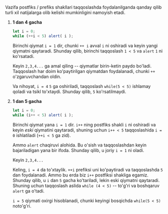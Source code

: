 Vazifa postfiks / prefiks shakllari taqqoslashda foydalanilganda qanday qilib turli xil natijalarga olib kelishi mumkinligini namoyish etadi.

1. **1 dan 4 gacha**

    ```js run
    let i = 0;
    while (++i < 5) alert( i );
    ```

    Birinchi qiymat `i = 1` dir, chunki `++ i` avval `i` ni oshiradi va keyin yangi qiymatni qaytaradi. Shunday qilib, birinchi taqqoslash `1 < 5` va `alert` `1` ni ko'rsatadi.

    Keyin `2,3,4...` ga amal qiling -- qiymatlar birin-ketin paydo bo'ladi. Taqqoslash har doim ko'paytirilgan qiymatdan foydalanadi, chunki `++` o'zgaruvchandan oldin.

    Va nihoyat, `i = 4` `5` ga oshiriladi, taqqoslash `while(5 < 5)` ishlamay qoladi va tsikl to'xtaydi. Shunday qilib, `5` ko'rsatilmaydi.
2. **1 dan 5 gacha**

    ```js run
    let i = 0;
    while (i++ < 5) alert( i );
    ```

    Birinchi qiymat yana `i = 1` dir. `i++` ning postfiks shakli `i` ni oshiradi va keyin *eski* qiymatini qaytaradi, shuning uchun `i++ < 5` taqqoslashida `i = 0` ishlatiladi (`++i < 5` ga zid).

    Ammo `alert` chaqiruvi alohida. Bu o'sish va taqqoslashdan keyin bajariladigan yana bir ifoda. Shunday qilib, u joriy `i = 1` ni oladi.

    Keyin `2,3,4...`

    Keling, `i = 4` da to'xtaylik. `++i` prefiksi uni ko'paytiradi va taqqoslashda `5` dan foydalanadi. Ammo bu erda biz `i++` postfiksi shakliga egamiz. Shunday qilib, u `i` dan `5` gacha ko'tariladi, lekin eski qiymatni qaytaradi. Shuning uchun taqqoslash aslida `while (4 < 5)` -- to'g'ri va boshqaruv `alert` ga o'tadi.

    `i = 5` qiymati oxirgi hisoblanadi, chunki keyingi bosqichda `while(5 < 5)` noto'g'ri.
